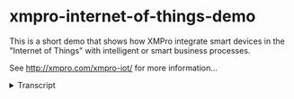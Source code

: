 # xmpro-internet-of-things-demo
<!-- embeded video removed -->



This is a short demo that shows how XMPro integrate smart devices in the "Internet of Things" with intelligent or smart business processes.

See http://xmpro.com/xmpro-iot/ for more information...
<details>
<summary>Transcript</summary>This is a short demo that shows how XMPro integrate smart devices in the "Internet of Things" with intelligent or smart business processes.

See http://xmpro.com/xmpro-iot/ for more information...
this is a short presentation on how

exempt broken egg business processes to

smart devices and the Internet of Things

at the end of the video there is a link

to a white paper where we explain the

architecture and move the steps that we

show in the demo well start off by

accessing the device itself through its

own internal software the onboard

software and in this instance we connect

to the device and it'll start reading

data and lock that to our X and private

time series data base that sits in the

cloud by adjusting the dials on the

device itself we now simulate the

environment and in this instance we've

set alert at 85 degrees the guides on

the left is reading temperature and once

it exceeds the level of 85 it actually

creates a new task which said a cry

triggers alert in the database and that

creates a new task inside XM pro now all

those data points in this instances or

saved every six seconds to the time

series data base that's set in the cloud

we will now access X and pro in this

instance Keith Miller receives an email

from the from the from the system with

alert and there's a group tour so there

might be multiple people doing this and

this instance Keith will log in you'll

see that it's a file out of a shutdown

value and it's a temperature that is

triggered this and by assigning this

task to himself it will remove it off

the other people who are on the service

team or team that can respond to this

this is a typical XM proform and in this

instance we showing the information from

the time series data base on the screen

what you'll see is that alert point is

the one on the right hand side that's

the one that triggered this specific

response yeah they want the spike cause

the task to be started informations also

match to the back end so the erp system

the asset management system so that we

know exactly which device we're looking

at nice thing is we can connect back at

this point in thumb onto the device so

we can get more information and once

again any changes or anything that

happens on the device immediately

available the nice thing is we can now

look at the temperature with some of the

other sensors that are on the device

itself next we want to control some of

the things on the device itself so we

want to switch things off we want to

switch things on we want to change

values move my for example want is to

set the temperature on an air

conditioning unit or switch or change

the dosage on a small dosing pump for

agriculture or something like that so we

can also access device from within XM

pro now when we get 2x and pro

functionality itself around handing

handling tasks there's a couple of

there's a couple of predefined talks but

I want to start an ad hoc task at this

point in time I want to I want them to

have a look at the maintenance schedules

that we currently have against this and

potentially review them or change them

now this is what we call an ad hoc task

it's not a predefined task and I can

link it into the order trial or history

or transaction history of the Sun now

this will put I task on Tim's to-do list

nexus for him to review this so it's a

physical task that now appears for him

and looking at the data that I see there

that spike in the graph I might even

want to have a discussion with one of my

peers with a supplier specialist or

someone like that and that isn't this is

not a task but it's a discussion so we

have some collaboration instead of

breaking out into email I actually do it

from within eczema and I have the full

so history of that so if I look at the

history you can see the audit trail

where the alert started there's an ad

hoc task there's a discussion and as we

step through this this work and we add

additional work items to it it will

build up the order trial and inside the

order trial I can see the discussion for

example next we will be able to do

specific tasks and those thoughts can be

integrated like the the work order can

be integrated into the ERP system or any

one of the other back in systems that we

may have this is a very quick

demonstration if you want more

information there's the white paper

refer to or contact us
</details>